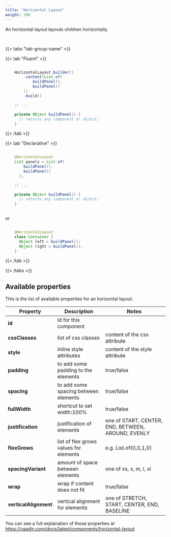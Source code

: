 ```yaml
---
title: "Horizontal Layout"
weight: 100
---
```


An horizontal layout layouts children horizontally.

<div style="display: flex; align-items: center; justify-content: center; width: 100%; margin-bottom: 30px;">
  <mateu-component id="componente" style="width: unset;"></mateu-component>
</div>

<script>

  const component = {
                                "type": "ClientSide",
                                "children": [
                                    {
                                        "type": "ClientSide",
                                        "metadata": {
                                            "type": "Text",
                                            "container": "p",
                                            "text": "Panel"
                                        },
                                        "id": "fieldId",
                                        "style": "background-color: #d7f0b2;color: darkgreen;border: 1px solid darkgreen;width: 7rem;display: flex;align-items: center;justify-content: center;height: 3rem;"
                                    },
                                    {
                                        "type": "ClientSide",
                                        "metadata": {
                                            "type": "Text",
                                            "container": "p",
                                            "text": "Panel"
                                        },
                                        "id": "fieldId",
                                        "style": "background-color: #d7f0b2;color: darkgreen;border: 1px solid darkgreen;width: 7rem;display: flex;align-items: center;justify-content: center;height: 3rem;"
                                    }
                                ],
                                "metadata": {
                                    "type": "HorizontalLayout",
                                    "spacing": false,
                                    "padding": false,
                                    "margin": false,
                                    "wrap": false,
                                    "fullWidth": false
                                }
                            };

    document.getElementById('componente').component = component;

</script>

{{< tabs "tab-group-name" >}}

{{< tab "Fluent" >}}

```java

    HorizontalLayout.builder()
        .content(List.of(
            buildPanel(),
            buildPanel()
        ))
        .build()

    // ...

    private Object buildPanel() {
      // returns any component or object;
    }


```

{{< /tab >}}

{{< tab "Declarative" >}}

```java

    @HorizontalLayout
    List panels = List.of(
        buildPanel(),
        buildPanel()
      );

    // ...

    private Object buildPanel() {
      // returns any component or object;
    }
    
```

or

```java

    @HorizontalLayout
    class Container {
      Object left = buildPanel();
      Object right = buildPanel();
    }

```

{{< /tab >}}

{{< /tabs >}}


## Available properties

This is the list of available properties for an horizontal layout:

| Property              | Description                            | Notes                                              |
|-----------------------|----------------------------------------|----------------------------------------------------|
| **id**                | id for this component                  |                                                    |
| **cssClasses**        | list of css classes                    | content of the css attribute                       |
| **style**             | inline style attributes                | content of the style attribute                     |
| **padding**           | to add some padding to the elements    | true/false                                         |
| **spacing**           | to add some spacing between elements   | true/false                                         |
| **fullWidth**         | shortcut to set width:100%             | true/false                                         |
| **justification**     | justification of elements              | one of START, CENTER, END, BETWEEN, AROUND, EVENLY |
| **flexGrows**         | list of flex grows values for elements | e.g. List.of(0,0,1,0)                              |
| **spacingVariant**    | amount of space between elements       | one of xs, x, m, l, xl                             |
| **wrap**              | wrap if content does not fit           | true/false                                         |
| **verticalAlignment** | vertical alignment for elements        | one of STRETCH, START, CENTER, END, BASELINE       |


You can see a full explanation of those properties at https://vaadin.com/docs/latest/components/horizontal-layout
